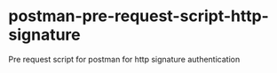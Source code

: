 # postman-pre-request-script-http-signature
Pre request script for postman for http signature authentication
